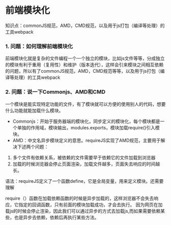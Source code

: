 # 前端模块化      

知识点：commonJS规范，AMD，CMD规范，以及用于js打包（编译等处理）的工具webpack    

### 1. 问题：如何理解前端模块化    

前端模块化就是复杂的文件编程一个一个独立的模块，比如js文件等等，分成独立的模块有利于重用（复用性）和维护（版本迭代），这样会引来模块之间相互依赖的问题，所以有了commonJS规范，AMD，CMD规范等等，以及用于js打包（编译等处理）的工具webpack      

### 2. 问题：说一下Commonjs、AMD和CMD       

一个模块是能实现特定功能的文件，有了模块就可以方便的使用别人的代码，想要什么功能就能加载什么模块。  
- Commonjs：开始于服务器端的模块化，同步定义的模块化，每个模块都是一个单独的作用域，模块输出，modules.exports，模块加载require()引入模块。
- AMD：中文名异步模块定义的意思。requireJS实现了AMD规范，主要用于解决下述两个问题：
1. 多个文件有依赖关系，被依赖的文件需要早于依赖它的文件加载到浏览器 
2. 加载的时候浏览器会停止页面渲染，加载文件越多，页面失去响应的时间越长。    
 
语法：requireJS定义了一个函数define，它是全局变量，用来定义模块。还需要理解     

require（）函数在加载依赖函数的时候是异步加载的，这样浏览器不会失去响应，它指定的回调函数，只有前面的模块加载成功，才会去执行。
因为网页在加载js的时候会停止渲染，因此我们可以通过异步的方式去加载js,而如果需要依赖某些，也是异步去依赖，依赖后再执行某些方法。 